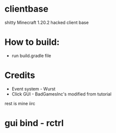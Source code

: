 # clientbase
shitty Minecraft 1.20.2 hacked client base

# How to build:
+ run build.gradle file 

# Credits
+ Event system - Wurst
+ Click GUI - BadGamesInc's modified from tutorial

rest is mine iirc
# gui bind - rctrl
